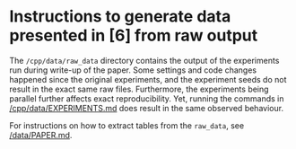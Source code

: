 # Instructions to generate data presented in [6] from raw output

The `/cpp/data/raw_data` directory contains the output of the experiments run during write-up of the paper. Some settings and code changes happened since the original experiments, and the experiment seeds do not result in the exact same raw files. Furthermore, the experiments being parallel further affects exact reproducibility. Yet, running the commands in [/cpp/data/EXPERIMENTS.md](/cpp/data/EXPERIMENTS.md) does result in the same observed behaviour.

For instructions on how to extract tables from the `raw_data`, see [/data/PAPER.md](/data/PAPER.md).